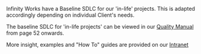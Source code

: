 Infinity Works have a Baseline SDLC for our 'in-life' projects.  This is adapted accordingly depending on individual Client's needs.

The baseline SDLC for 'in-life projects' can be viewed in our [Quality Manual](https://drive.google.com/drive/folders/117wlPCx-NSRgb3Togo41r1SrYbVyiOmb)
from page 52 onwards. 

More insight, examples and "How To" guides are provided on our [Intranet](https://intranet.infinityworks.com/our-delivery-approach)
